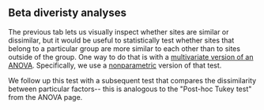 ## Beta diveristy analyses

The previous tab lets us visually inspect whether sites are similar or dissimilar, but it would be useful to statistically test whether sites that belong to a particular group are more similar to each other than to sites outside of the group. One way to do that is with a [multivariate version of an ANOVA](https://en.wikipedia.org/wiki/Multivariate_analysis_of_variance). Specifically, we use a [nonparametric](https://cran.r-project.org/web/packages/vegan/vegan.pdf) version of that test. 


We follow up this test with a subsequent test that compares the dissimilarity between particular factors-- this is analogous to the "Post-hoc Tukey test" from the ANOVA page. 
